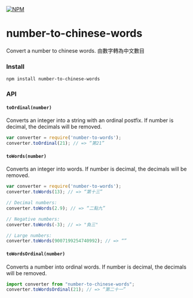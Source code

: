 [![NPM](https://nodei.co/npm/number-to-chinese-words.png)](https://www.npmjs.com/package/number-to-chinese-words)

# number-to-chinese-words
Convert a number to chinese words. 由數字轉為中文數目

### Install
`npm install number-to-chinese-words`

### API

#### `toOrdinal(number)`
Converts an integer into a string with an ordinal postfix.
If number is decimal, the decimals will be removed.
```js
var converter = require('number-to-words');
converter.toOrdinal(21); // => “第21”
```

#### `toWords(number)`
Converts an integer into words.
If number is decimal, the decimals will be removed.
```js
var converter = require('number-to-words');
converter.toWords(13); // => “第十三”

// Decimal numbers:
converter.toWords(2.9); // => “二點九”

// Negative numbers:
converter.toWords(-3); // => "負三"

// Large numbers:
converter.toWords(9007199254740992); // => “”
```

#### `toWordsOrdinal(number)`
Converts a number into ordinal words.
If number is decimal, the decimals will be removed.
```js
import converter from "number-to-chinese-words";
converter.toWordsOrdinal(21); // => “第二十一”
```